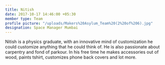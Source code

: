 ```yaml
---
title: Nitish
date: 2017-10-17 14:46:00 +05:30
member type: Team
profile picture: "/uploads/Makers%20Asylum_Team%20(2%20of%206).jpg"
designation: Space Manager Mumbai
---
```


Nitish is a physics graduate, with an innovative mind of customization he could customize anything that he could think of. He is also passionate about carpentry and fond of parkour. In his free time he makes accessories out of wood, paints tshirt, customizes phone back covers and lot more.